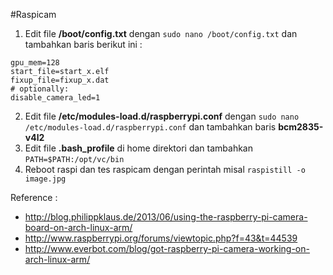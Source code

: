 #Raspicam  

1. Edit file **/boot/config.txt** dengan `sudo nano /boot/config.txt` dan tambahkan baris berikut ini :  
```
gpu_mem=128
start_file=start_x.elf
fixup_file=fixup_x.dat
# optionally:
disable_camera_led=1
```  
2. Edit file **/etc/modules-load.d/raspberrypi.conf** dengan `sudo nano /etc/modules-load.d/raspberrypi.conf` dan tambahkan baris **bcm2835-v4l2**  
3. Edit file **.bash_profile** di home direktori dan tambahkan `PATH=$PATH:/opt/vc/bin`  
4. Reboot raspi dan tes raspicam dengan perintah misal `raspistill -o image.jpg`

Reference :
- http://blog.philippklaus.de/2013/06/using-the-raspberry-pi-camera-board-on-arch-linux-arm/
- http://www.raspberrypi.org/forums/viewtopic.php?f=43&t=44539
- http://www.everbot.com/blog/got-raspberry-pi-camera-working-on-arch-linux-arm/
